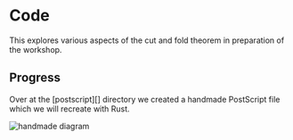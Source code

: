 # Code
This explores various aspects of the cut and fold theorem in preparation of the workshop.

## Progress
Over at the [postscript][] directory we created a handmade PostScript file which we will recreate with Rust.

![handmade diagram](https://columbus-elst-connection.github.io/fold-and-cut-prototype/diagram.png)

[postscrip]: https://github.com/columbus-elst-connection/fold-and-cut-prototype/tree/master/postscript